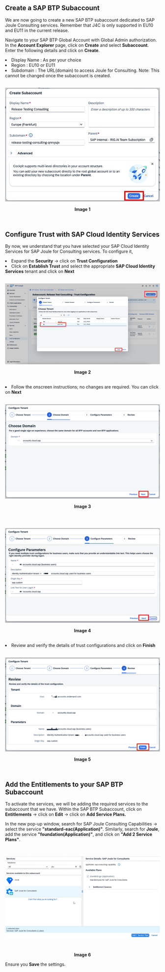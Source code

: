 ## Create a SAP BTP Subaccount

We are now going to create a new SAP BTP subaccount dedicated to SAP Joule Consulting services. Remember that J4C is only supported in EU10 and EU11 in the current release.

Navigate to your SAP BTP Global Account with Global Admin authorization. In the **Account Explorer** page, click on **Create** and select **Subaccount**. Enter the following details and click on **Create**.

<li>Display Name : As per your choice</li> 
<li>Region      : EU10 or EU11</li> 
<li>Subdomain   : The URL(domain) to access Joule for Consulting. Note: This cannot be changed once the subaccount is created.</li>  

<br>
<p align="center"> 
<img src="images/3.2.0.png"> 
</p>
<p align="center"> <b>Image 1</b> </p>
<br>

## Configure Trust with SAP Cloud Identity Services 

By now, we understand that you have selected your SAP Cloud Identity Services for SAP Joule for Consulting services. To configure it, 

<li>Expand the <b>Security</b> → click on <b>Trust Configuration</b></li> 
<li>Click on <b>Establish Trust</b> and select the appropriate <b>SAP Cloud Identity Services</b> tenant and click on <b>Next</b></li> 
<br>
<p align="center"> 
<img src="images/3.2.1.png"> 
</p>
<p align="center"> <b>Image 2</b> </p>
<br>
<li>Follow the onscreen instructions; no changes are required. You can click on <b>Next</b>  </li> 
<br>
<p align="center"> 
<img src="images/3.2.2.png"> 
</p>
<p align="center"> <b>Image 3</b> </p>
<br>
<br>
<p align="center"> 
<img src="images/3.2.3.png"> 
</p>
<p align="center"> <b>Image 4</b> </p>
<br>
<li>Review and verify the details of trust configurations and click on <b>Finish</b> </li> 
<br>
<p align="center"> 
<img src="images/3.2.4.png"> 
</p>
<p align="center"> <b>Image 5</b> </p>
<br>

## Add the Entitlements to your SAP BTP Subaccount

To activate the services, we will be adding the required services to the subaccount that we have. Within the SAP BTP Subaccount, click on **Entitlements** -> click on **Edit** -> click on **Add Service Plans.**

In the new pop-up window, search for SAP Joule Consulting Capabilities -> select the service **"standard-eac(Application)"**. Similarly, search for **Joule**, add the service **"foundation(Application)"**, and click on **"Add 2 Service Plans"**.

<br>
<p align="center"> 
<img src="images/3.2.5 .png"> 
</p>
<br>
<p align="center"> <b>Image 6</b> </p>

Ensure you **Save** the settings. 


